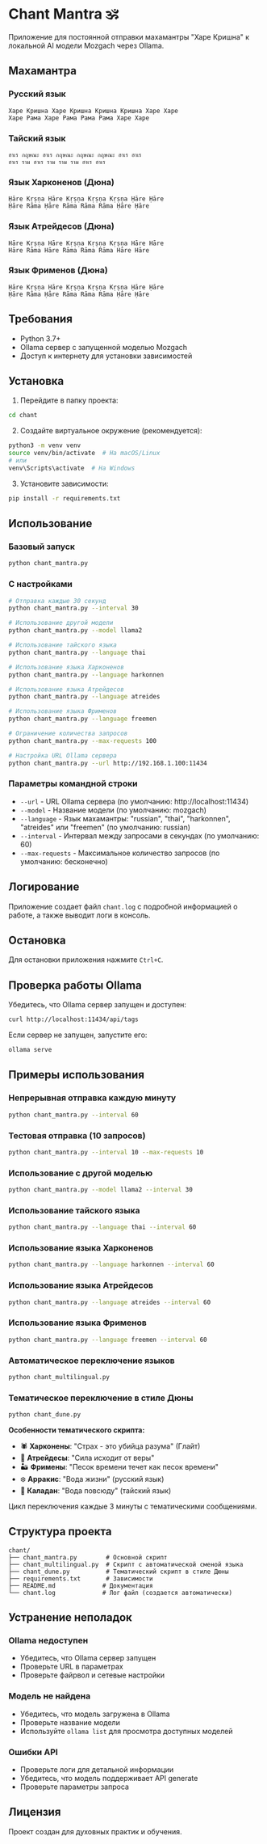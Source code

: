 # Chant Mantra 🕉️

Приложение для постоянной отправки махамантры "Харе Кришна" к локальной AI модели Mozgach через Ollama.

## Махамантра

### Русский язык
```
Харе Кришна Харе Кришна Кришна Кришна Харе Харе
Харе Рама Харе Рама Рама Рама Харе Харе
```

### Тайский язык
```
ฮาเร กฤษณะ ฮาเร กฤษณะ กฤษณะ กฤษณะ ฮาเร ฮาเร
ฮาเร ราม ฮาเร ราม ราม ราม ฮาเร ฮาเร
```

### Язык Харконенов (Дюна)
```
Ḥāre Kṛṣṇa Ḥāre Kṛṣṇa Kṛṣṇa Kṛṣṇa Ḥāre Ḥāre
Ḥāre Rāma Ḥāre Rāma Rāma Rāma Ḥāre Ḥāre
```

### Язык Атрейдесов (Дюна)
```
Hāre Kṛṣṇa Hāre Kṛṣṇa Kṛṣṇa Kṛṣṇa Hāre Hāre
Hāre Rāma Hāre Rāma Rāma Rāma Hāre Hāre
```

### Язык Фрименов (Дюна)
```
Ḥāre Kṛṣṇa Ḥāre Kṛṣṇa Kṛṣṇa Kṛṣṇa Ḥāre Ḥāre
Ḥāre Rāma Ḥāre Rāma Rāma Rāma Ḥāre Ḥāre
```

## Требования

- Python 3.7+
- Ollama сервер с запущенной моделью Mozgach
- Доступ к интернету для установки зависимостей

## Установка

1. Перейдите в папку проекта:
```bash
cd chant
```

2. Создайте виртуальное окружение (рекомендуется):
```bash
python3 -m venv venv
source venv/bin/activate  # На macOS/Linux
# или
venv\Scripts\activate  # На Windows
```

3. Установите зависимости:
```bash
pip install -r requirements.txt
```

## Использование

### Базовый запуск
```bash
python chant_mantra.py
```

### С настройками
```bash
# Отправка каждые 30 секунд
python chant_mantra.py --interval 30

# Использование другой модели
python chant_mantra.py --model llama2

# Использование тайского языка
python chant_mantra.py --language thai

# Использование языка Харконенов
python chant_mantra.py --language harkonnen

# Использование языка Атрейдесов
python chant_mantra.py --language atreides

# Использование языка Фрименов
python chant_mantra.py --language freemen

# Ограничение количества запросов
python chant_mantra.py --max-requests 100

# Настройка URL Ollama сервера
python chant_mantra.py --url http://192.168.1.100:11434
```

### Параметры командной строки

- `--url` - URL Ollama сервера (по умолчанию: http://localhost:11434)
- `--model` - Название модели (по умолчанию: mozgach)
- `--language` - Язык махамантры: "russian", "thai", "harkonnen", "atreides" или "freemen" (по умолчанию: russian)
- `--interval` - Интервал между запросами в секундах (по умолчанию: 60)
- `--max-requests` - Максимальное количество запросов (по умолчанию: бесконечно)

## Логирование

Приложение создает файл `chant.log` с подробной информацией о работе, а также выводит логи в консоль.

## Остановка

Для остановки приложения нажмите `Ctrl+C`.

## Проверка работы Ollama

Убедитесь, что Ollama сервер запущен и доступен:

```bash
curl http://localhost:11434/api/tags
```

Если сервер не запущен, запустите его:

```bash
ollama serve
```

## Примеры использования

### Непрерывная отправка каждую минуту
```bash
python chant_mantra.py --interval 60
```

### Тестовая отправка (10 запросов)
```bash
python chant_mantra.py --interval 10 --max-requests 10
```

### Использование с другой моделью
```bash
python chant_mantra.py --model llama2 --interval 30
```

### Использование тайского языка
```bash
python chant_mantra.py --language thai --interval 60
```

### Использование языка Харконенов
```bash
python chant_mantra.py --language harkonnen --interval 60
```

### Использование языка Атрейдесов
```bash
python chant_mantra.py --language atreides --interval 60
```

### Использование языка Фрименов
```bash
python chant_mantra.py --language freemen --interval 60
```

### Автоматическое переключение языков
```bash
python chant_multilingual.py
```

### Тематическое переключение в стиле Дюны
```bash
python chant_dune.py
```

**Особенности тематического скрипта:**
- 🕷️ **Харконены**: "Страх - это убийца разума" (Глайт)
- 🦅 **Атрейдесы**: "Сила исходит от веры" 
- 🏜️ **Фримены**: "Песок времени течет как песок времени"
- ❄️ **Арракис**: "Вода жизни" (русский язык)
- 🌊 **Каладан**: "Вода повсюду" (тайский язык)

Цикл переключения каждые 3 минуты с тематическими сообщениями.

## Структура проекта

```
chant/
├── chant_mantra.py        # Основной скрипт
├── chant_multilingual.py  # Скрипт с автоматической сменой языка
├── chant_dune.py          # Тематический скрипт в стиле Дюны
├── requirements.txt       # Зависимости
├── README.md             # Документация
└── chant.log             # Лог файл (создается автоматически)
```

## Устранение неполадок

### Ollama недоступен
- Убедитесь, что Ollama сервер запущен
- Проверьте URL в параметрах
- Проверьте файрвол и сетевые настройки

### Модель не найдена
- Убедитесь, что модель загружена в Ollama
- Проверьте название модели
- Используйте `ollama list` для просмотра доступных моделей

### Ошибки API
- Проверьте логи для детальной информации
- Убедитесь, что модель поддерживает API generate
- Проверьте параметры запроса

## Лицензия

Проект создан для духовных практик и обучения.
